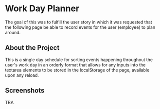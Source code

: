 # Work Day Planner

The goal of this was to fulfill the user story in which it was requested that the following page be able to record events for the user (employee) to plan around.

## About the Project

This is a single day schedule for sorting events happening throughout the user's work day in an orderly format that allows for any inputs into the textarea elements to be stored in the localStorage of the page, available upon any reload.

## Screenshots

TBA